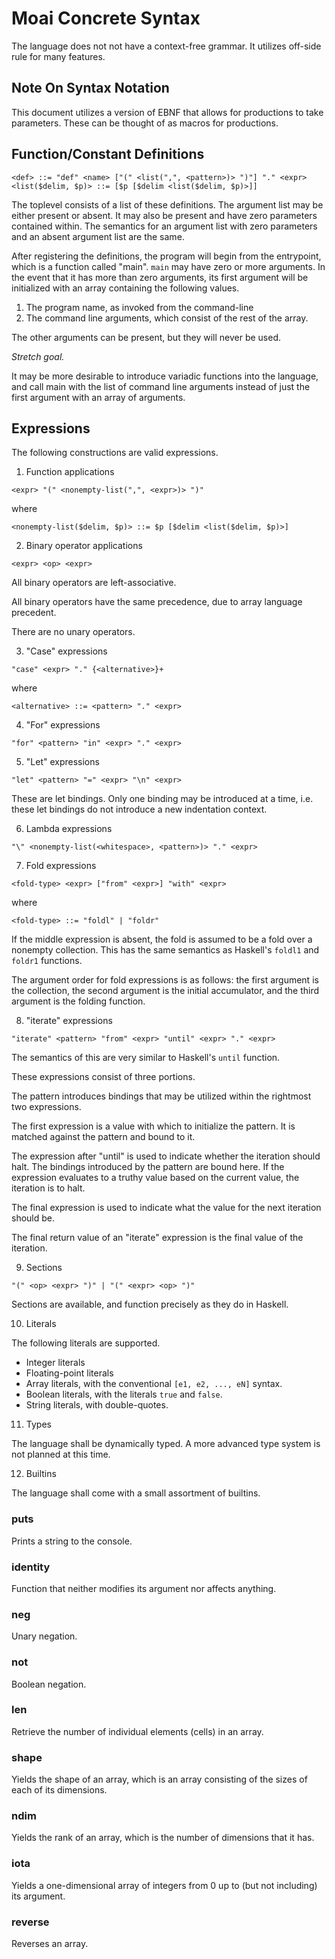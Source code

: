 # Moai Concrete Syntax

The language does not not have a context-free grammar. It utilizes off-side rule for many features.

## Note On Syntax Notation

This document utilizes a version of EBNF that allows for productions to take parameters. These can be
thought of as macros for productions.


## Function/Constant Definitions

```
<def> ::= "def" <name> ["(" <list(",", <pattern>)> ")"] "." <expr>
<list($delim, $p)> ::= [$p [$delim <list($delim, $p)>]]
```


The toplevel consists of a list of these definitions. The argument list may be either present or absent. It
may also be present and have zero parameters contained within. The semantics for an argument list with zero
parameters and an absent argument list are the same.

After registering the definitions, the program will begin from the entrypoint, which is a function called "main".
`main` may have zero or more arguments. In the event that it has more than zero arguments,
its first argument will be initialized with an array containing the following values.

1. The program name, as invoked from the command-line
2. The command line arguments, which consist of the rest of the array.


The other arguments can be present, but they will never be used.

*Stretch goal.*

It may be more desirable to introduce variadic functions into the language, and call main with the
list of command line arguments instead of just the first argument with an array of arguments.


## Expressions

The following constructions are valid expressions.

1. Function applications

```
<expr> "(" <nonempty-list(",", <expr>)> ")"
```

where

```
<nonempty-list($delim, $p)> ::= $p [$delim <list($delim, $p)>]
```


2. Binary operator applications

```
<expr> <op> <expr>
```

All binary operators are left-associative.

All binary operators have the same precedence, due to array language precedent.

There are no unary operators.


3. "Case" expressions

```
"case" <expr> "." {<alternative>}+
```

where

```
<alternative> ::= <pattern> "." <expr>
```


4. "For" expressions

```
"for" <pattern> "in" <expr> "." <expr>
```


5. "Let" expressions

```
"let" <pattern> "=" <expr> "\n" <expr>
```

These are let bindings. Only one binding may be introduced at a time, i.e. these let bindings do not introduce a new indentation context.


6. Lambda expressions

```
"\" <nonempty-list(<whitespace>, <pattern>)> "." <expr>
```


7. Fold expressions

```
<fold-type> <expr> ["from" <expr>] "with" <expr>
```

where

```
<fold-type> ::= "foldl" | "foldr"
```

If the middle expression is absent, the fold is assumed to be a fold over a nonempty collection. This has the
same semantics as Haskell's `foldl1` and `foldr1` functions.

The argument order for fold expressions is as follows: the first argument is the collection, the second argument
is the initial accumulator, and the third argument is the folding function.

8. "iterate" expressions

```
"iterate" <pattern> "from" <expr> "until" <expr> "." <expr>
```

The semantics of this are very similar to Haskell's `until` function.

These expressions consist of three portions.

The pattern introduces bindings that may be utilized within the rightmost two expressions.

The first expression is a value with which to initialize the pattern. It is matched against the pattern and bound to it.

The expression after "until" is used to indicate whether the iteration should halt. The bindings introduced by the pattern are bound here. If the expression evaluates to a truthy value based on the
current value, the iteration is to halt.

The final expression is used to indicate what the value for the next iteration should be.

The final return value of an "iterate" expression is the final value of the iteration.


9. Sections

```
"(" <op> <expr> ")" | "(" <expr> <op> ")"
```

Sections are available, and function precisely as they do in Haskell.


10. Literals

The following literals are supported.

* Integer literals
* Floating-point literals
* Array literals, with the conventional `[e1, e2, ..., eN]` syntax.
* Boolean literals, with the literals `true` and `false`.
* String literals, with double-quotes.


11. Types

The language shall be dynamically typed. A more advanced type system is not planned at this time.


12. Builtins

The language shall come with a small assortment of builtins.

### puts

Prints a string to the console.


### identity

Function that neither modifies its argument nor affects anything.


### neg

Unary negation.


### not

Boolean negation.


### len

Retrieve the number of individual elements (cells) in an array.


### shape

Yields the shape of an array, which is an array consisting of the sizes of each of its dimensions.


### ndim

Yields the rank of an array, which is the number of dimensions that it has.


### iota

Yields a one-dimensional array of integers from 0 up to (but not including) its argument.


### reverse

Reverses an array.
